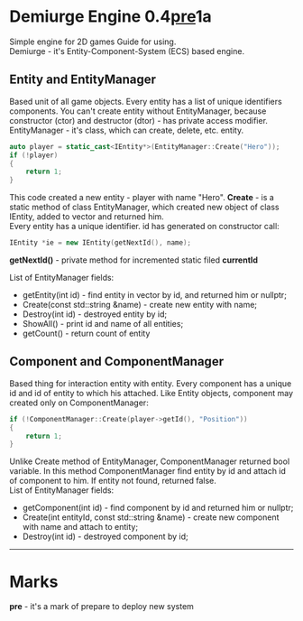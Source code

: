 # Demiurge Engine 0.4[pre](https://github.com/avraal/BizarreTale/blob/master/README.md#marks)1a  
Simple engine for 2D games
Guide for using.  
Demiurge - it's Entity-Component-System (ECS) based engine.  

## Entity and EntityManager
Based unit of all game objects. Every entity has a list of unique identifiers components. You can't create entity without EntityManager, because constructor (ctor) and destructor (dtor) - has private access modifier.  
EntityManager - it's class, which can create, delete, etc. entity.

```cpp
auto player = static_cast<IEntity*>(EntityManager::Create("Hero"));
if (!player)
{
    return 1;
}
```

This code created a new entity - player with name "Hero". **Create** - is a static method of class EntityManager, which created new object of class IEntity, added to vector and returned him.  
Every entity has a unique identifier. id has generated on constructor call:
```cpp
IEntity *ie = new IEntity(getNextId(), name);
```
**getNextId()** - private method for incremented static filed **currentId**

List of EntityManager fields:
- getEntity(int id) - find entity in vector by id, and returned him or nullptr;
- Create(const std::string &name) - create new entity with name;
- Destroy(int id) - destroyed entity by id;
- ShowAll() - print id and name of all entities;
- getCount() - return count of entity

## Component and ComponentManager
Based thing for interaction entity with entity. Every component has a unique id and id of entity to which his attached. Like Entity objects, component may created only on ComponentManager:
```cpp
if (!ComponentManager::Create(player->getId(), "Position"))
{
    return 1;
}
``` 

Unlike Create method of EntityManager, ComponentManager returned bool variable. In this method ComponentManager find entity by id and attach id of component to him. If entity not found, returned false.  
List of EntityManager fields:
- getComponent(int id) - find component by id and returned him or nullptr;
- Create(int entityId, const std::string &name) - create new component with name and attach to entity;
- Destroy(int id) - destroyed component by id;

<hr>

# Marks  
**pre** - it's a mark of prepare to deploy new system  
